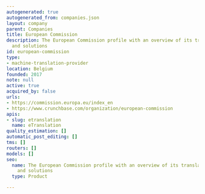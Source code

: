 ```yaml
---
autogenerated: true
autogenerated_from: companies.json
layout: company
parent: Companies
title: European Commission
description: The European Commission profile with an overview of its translation technologies
  and solutions
id: european-commission
type:
- machine-translation-provider
location: Belgium
founded: 2017
note: null
active: true
acquired_by: false
urls:
- https://commission.europa.eu/index_en
- https://www.crunchbase.com/organization/european-commission
apis:
- slug: etranslation
  name: eTranslation
quality_estimation: []
automatic_post_editing: []
tms: []
routers: []
models: []
seo:
  name: The European Commission profile with an overview of its translation technologies
    and solutions
  type: Product

---
```


